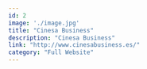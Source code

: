 ```yaml
---
id: 2
image: './image.jpg'
title: "Cinesa Business"
description: "Cinesa Business"
link: "http://www.cinesabusiness.es/"
category: "Full Website"
---
```

